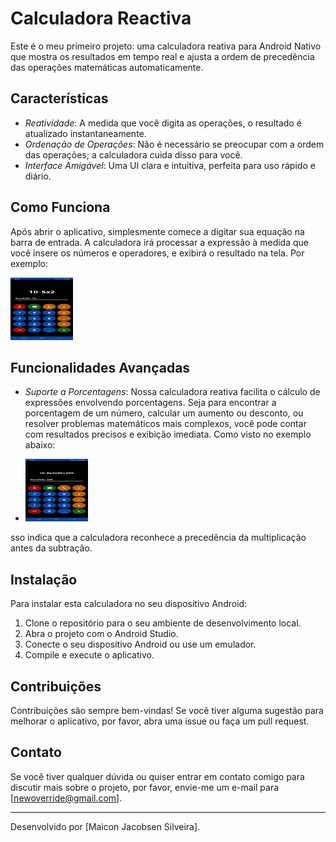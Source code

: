 # Calculadora Reactiva

Este é o meu primeiro projeto: uma calculadora reativa para Android Nativo que mostra os resultados em tempo real e ajusta a ordem de precedência das operações matemáticas automaticamente.

## Características

- *Reatividade*: A medida que você digita as operações, o resultado é atualizado instantaneamente.
- *Ordenação de Operações*: Não é necessário se preocupar com a ordem das operações; a calculadora cuida disso para você.
- *Interface Amigável*: Uma UI clara e intuitiva, perfeita para uso rápido e diário.

## Como Funciona

Após abrir o aplicativo, simplesmente comece a digitar sua equação na barra de entrada. A calculadora irá processar a expressão à medida que você insere os números e operadores, e exibirá o resultado na tela. Por exemplo:

<img src="/Ordem%20De%20Precedência.jpg" width="100" height="100">

## Funcionalidades Avançadas

- *Suporte a Porcentagens*: Nossa calculadora reativa facilita o cálculo de expressões envolvendo porcentagens. Seja para encontrar a porcentagem de um número, calcular um aumento ou desconto, ou resolver problemas matemáticos mais complexos, você pode contar com resultados precisos e exibição imediata. Como visto no exemplo abaixo:

- <img src="/Reativa.jpg" width="100" height="100">

sso indica que a calculadora reconhece a precedência da multiplicação antes da subtração.

## Instalação

Para instalar esta calculadora no seu dispositivo Android:

1. Clone o repositório para o seu ambiente de desenvolvimento local.
2. Abra o projeto com o Android Studio.
3. Conecte o seu dispositivo Android ou use um emulador.
4. Compile e execute o aplicativo.

## Contribuições

Contribuições são sempre bem-vindas! Se você tiver alguma sugestão para melhorar o aplicativo, por favor, abra uma issue ou faça um pull request.

## Contato

Se você tiver qualquer dúvida ou quiser entrar em contato comigo para discutir mais sobre o projeto, por favor, envie-me um e-mail para [newoverride@gmail.com].

---

Desenvolvido por [Maicon Jacobsen Silveira].